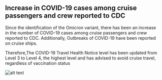 ## Increase in COVID-19 cases among cruise passengers and crew reported to CDC


Since the identification of the Omicron variant, there has been an increase in the number of COVID-19 cases among cruise passengers and crew reported to CDC. Additionally, Outbreaks of COVID-19 have been reported on cruise ships.

Therefore,The COVID-19 Travel Health Notice level has been updated from Level 3 to Level 4, the highest level and has advised to avoid cruise travel, regardless of vaccination status

![alt text](../../../images/271067709_123086660205524_7563778666625609306_n.jpg)

